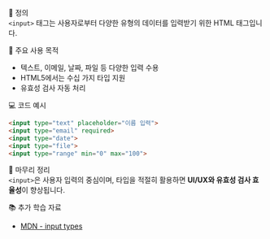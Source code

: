 📘 정의  
`<input>` 태그는 사용자로부터 다양한 유형의 데이터를 입력받기 위한 HTML 태그입니다.

🎯 주요 사용 목적  
- 텍스트, 이메일, 날짜, 파일 등 다양한 입력 수용  
- HTML5에서는 수십 가지 타입 지원  
- 유효성 검사 자동 처리

💻 코드 예시  
```html
<input type="text" placeholder="이름 입력">
<input type="email" required>
<input type="date">
<input type="file">
<input type="range" min="0" max="100">
```

🧩 마무리 정리  
`<input>`은 사용자 입력의 중심이며, 타입을 적절히 활용하면 **UI/UX와 유효성 검사 효율성**이 향상됩니다.

📚 추가 학습 자료  
- [MDN - input types](https://developer.mozilla.org/ko/docs/Web/HTML/Element/input)
